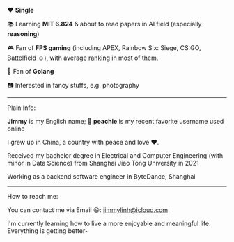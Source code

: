<!-- ### Basic Information -->
<!--
I was born in Lanzhou (a city in northwest of China) and grew up in Shanghai (a city in east coast of China).
-->

❤️ **Single**

📚 Learning **MIT 6.824** & about to read papers in AI field (especially **reasoning**)

🎮 Fan of **FPS gaming** (including APEX, Rainbow Six: Siege, CS:GO, Battelfield ☺️), with average ranking in most of them.

🐹 Fan of **Golang**

📷 Interested in fancy stuffs, e.g. photography

---

Plain Info:

**Jimmy** is my English name; 🍑 **peachie** is my recent favorite username used online

I grew up in China, a country with peace and love ❤️.

Received my bachelor degree in Electrical and Computer Engineering (with minor in Data Science) from Shanghai Jiao Tong University in 2021

Working as a backend software engineer in ByteDance, Shanghai

<!--
Though my first meet with programming can date back to primary school, my experience in writing industrial level codes is limited.
-->

<!-- Recently, my interest lies in frontend & backend, distributed system, artificial intelligence. -->

<!-- My personal website is under construction, hope to become public soon~ -->


<!-- ### 基本信息
我来自一个有爱❤️的国家: 中国

在2021年从上海交通大学毕业后，我开始从事软件开发工作

我喜欢上网、各类运动、第一人称射击游戏、人工智能

最近正在学着过更幸福的生活，一切都在变得更好~ -->

<!-- ### Tech Info -->
<!-- Major Languages:
- Golang: In use
- C/C++: Have used it during '15 to '20, mainly for algorithm contest and course study need
- Python: Life is short, I use _____ (haven't learnt it systematically)
- *Interesting info: LOGO is the first language I have learnt, dating back to grade 3 in primary school*

Basic understanding of CS preliminary knowledge: OS, DB, network, data structure and algorithm

Basic understanding of AI: project experience in deep reinforcement learning -->

---

How to reach me:

You can contact me via Email 😆: jimmylinh@icloud.com

I'm currently learning how to live a more enjoyable and meaningful life. Everything is getting better~
<!--
**jimmylin99/jimmylin99** is a ✨ _special_ ✨ repository because its `README.md` (this file) appears on your GitHub profile.

Here are some ideas to get you started:

- 🔭 I’m currently working on ...
- 🌱 I’m currently learning ...
- 👯 I’m looking to collaborate on ...
- 🤔 I’m looking for help with ...
- 💬 Ask me about ...
- 📫 How to reach me: ...
- 😄 Pronouns: ...
- ⚡ Fun fact: ...
-->
